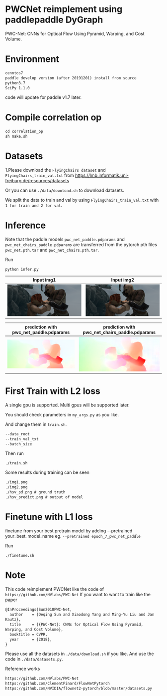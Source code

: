 # PWCNet reimplement using paddlepaddle DyGraph
PWC-Net: CNNs for Optical Flow Using Pyramid, Warping, and Cost Volume.
# Environment 
```
cenntos7
paddle develop version (after 20191201) install from source
python3.7
SciPy 1.1.0
```
code will update for paddle v1.7 later.
# Compile correlation op
```
cd correlation_op
sh make.sh
```
# Datasets
1.Please download the `FlyingChairs dataset` and `FlyingChairs_train_val.txt` from https://lmb.informatik.uni-freiburg.de/resources/datasets

Or you can use `./data/download.sh` to download datasets.

We split the data to train and val by using `FlyingChairs_train_val.txt` with `1 for train and 2 for val`.
# Inference
Note that the paddle models `pwc_net_paddle.pdparams` and `pwc_net_chairs_paddle.pdparams` are transferred from the pytorch pth files `pwc_net.pth.tar` and `pwc_net_chairs.pth.tar`.

Run
```
python infer.py
```

| Input img1 | Input img2 |
|-------|------------|
| <img src='data/frame_0010.png' width=500> | <img src='data/frame_0011.png' width=500> |

|prediction with pwc_net_paddle.pdparams| prediction with pwc_net_chairs_paddle.pdparams|
|-------------|-------------|
|<img src='tmp/hsv_pd.png' width=500> | <img src='tmp/hsv_pd_chairs.png' width=500> |

# First Train with L2 loss
A single gpu is supported. Multi gpus will be supported later.

You should check parameters in `my_args.py` as you like.

And change them in `train.sh`.
```
--data_root
--train_val_txt
--batch_size
```
Then run
```
./train.sh
```
Some results during training can be seen
```
./img1.png
./img2.png
./hsv_pd.png # ground truth
./hsv_predict.png # output of model
```

# Finetune with L1 loss
finetune from your best pretrain model by adding --pretrained your_best_model_name eg. `--pretrained epoch_7_pwc_net_paddle`

Run
```
./finetune.sh
```
# Note
This code reimplement PWCNet like the code of `https://github.com/NVlabs/PWC-Net`
If you want to want to train like the paper
```
@InProceedings{Sun2018PWC-Net,
  author    = {Deqing Sun and Xiaodong Yang and Ming-Yu Liu and Jan Kautz},
  title     = {{PWC-Net}: CNNs for Optical Flow Using Pyramid, Warping, and Cost Volume},
  booktitle = CVPR,
  year      = {2018},
}
```
Please use all the datasets in `./data/download.sh` if you like. And use the code in `./data/datasets.py`.

Reference works
```
https://github.com/NVlabs/PWC-Net
https://github.com/ClementPinard/FlowNetPytorch
https://github.com/NVIDIA/flownet2-pytorch/blob/master/datasets.py
```